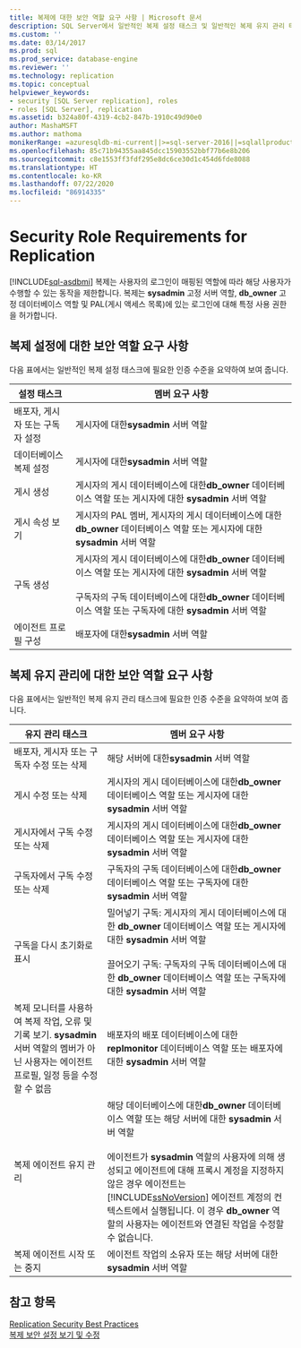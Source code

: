 ```yaml
---
title: 복제에 대한 보안 역할 요구 사항 | Microsoft 문서
description: SQL Server에서 일반적인 복제 설정 태스크 및 일반적인 복제 유지 관리 태스크에 필요한 인증 수준에 대해 알아봅니다.
ms.custom: ''
ms.date: 03/14/2017
ms.prod: sql
ms.prod_service: database-engine
ms.reviewer: ''
ms.technology: replication
ms.topic: conceptual
helpviewer_keywords:
- security [SQL Server replication], roles
- roles [SQL Server], replication
ms.assetid: b324a80f-4319-4cb2-847b-1910c49d90e0
author: MashaMSFT
ms.author: mathoma
monikerRange: =azuresqldb-mi-current||>=sql-server-2016||=sqlallproducts-allversions
ms.openlocfilehash: 85c71b94355aa845dcc15903552bbf77b6e8b206
ms.sourcegitcommit: c8e1553ff3fdf295e8dc6ce30d1c454d6fde8088
ms.translationtype: HT
ms.contentlocale: ko-KR
ms.lasthandoff: 07/22/2020
ms.locfileid: "86914335"
---
```

# <a name="security-role-requirements-for-replication"></a>Security Role Requirements for Replication
[!INCLUDE[sql-asdbmi](../../../includes/applies-to-version/sql-asdbmi.md)]
  복제는 사용자의 로그인이 매핑된 역할에 따라 해당 사용자가 수행할 수 있는 동작을 제한합니다. 복제는 **sysadmin** 고정 서버 역할, **db_owner** 고정 데이터베이스 역할 및 PAL(게시 액세스 목록)에 있는 로그인에 대해 특정 사용 권한을 허가합니다.  
  
## <a name="security-role-requirements-for-replication-setup"></a>복제 설정에 대한 보안 역할 요구 사항  
 다음 표에서는 일반적인 복제 설정 태스크에 필요한 인증 수준을 요약하여 보여 줍니다.  
  
|설정 태스크|멤버 요구 사항|  
|----------------|----------------------------|  
|배포자, 게시자 또는 구독자 설정|게시자에 대한**sysadmin** 서버 역할|  
|데이터베이스 복제 설정|게시자에 대한**sysadmin** 서버 역할|  
|게시 생성|게시자의 게시 데이터베이스에 대한**db_owner** 데이터베이스 역할 또는 게시자에 대한 **sysadmin** 서버 역할|  
|게시 속성 보기|게시자의 PAL 멤버, 게시자의 게시 데이터베이스에 대한 **db_owner** 데이터베이스 역할 또는 게시자에 대한 **sysadmin** 서버 역할|  
|구독 생성|게시자의 게시 데이터베이스에 대한**db_owner** 데이터베이스 역할 또는 게시자에 대한 **sysadmin** 서버 역할<br /><br /> 구독자의 구독 데이터베이스에 대한**db_owner** 데이터베이스 역할 또는 구독자에 대한 **sysadmin** 서버 역할|  
|에이전트 프로필 구성|배포자에 대한**sysadmin** 서버 역할|  
  
## <a name="security-role-requirements-for-replication-maintenance"></a>복제 유지 관리에 대한 보안 역할 요구 사항  
 다음 표에서는 일반적인 복제 유지 관리 태스크에 필요한 인증 수준을 요약하여 보여 줍니다.  
  
|유지 관리 태스크|멤버 요구 사항|  
|----------------------|----------------------------|  
|배포자, 게시자 또는 구독자 수정 또는 삭제|해당 서버에 대한**sysadmin** 서버 역할|  
|게시 수정 또는 삭제|게시자의 게시 데이터베이스에 대한**db_owner** 데이터베이스 역할 또는 게시자에 대한 **sysadmin** 서버 역할|  
|게시자에서 구독 수정 또는 삭제|게시자의 게시 데이터베이스에 대한**db_owner** 데이터베이스 역할 또는 게시자에 대한 **sysadmin** 서버 역할|  
|구독자에서 구독 수정 또는 삭제|구독자의 구독 데이터베이스에 대한**db_owner** 데이터베이스 역할 또는 구독자에 대한 **sysadmin** 서버 역할|  
|구독을 다시 초기화로 표시|밀어넣기 구독: 게시자의 게시 데이터베이스에 대한 **db_owner** 데이터베이스 역할 또는 게시자에 대한 **sysadmin** 서버 역할<br /><br /> 끌어오기 구독: 구독자의 구독 데이터베이스에 대한 **db_owner** 데이터베이스 역할 또는 구독자에 대한 **sysadmin** 서버 역할|  
|복제 모니터를 사용하여 복제 작업, 오류 및 기록 보기. **sysadmin** 서버 역할의 멤버가 아닌 사용자는 에이전트 프로필, 일정 등을 수정할 수 없음|배포자의 배포 데이터베이스에 대한**replmonitor** 데이터베이스 역할 또는 배포자에 대한 **sysadmin** 서버 역할|  
|복제 에이전트 유지 관리|해당 데이터베이스에 대한**db_owner** 데이터베이스 역할 또는 해당 서버에 대한 **sysadmin** 서버 역할<br /><br /> 에이전트가 **sysadmin** 역할의 사용자에 의해 생성되고 에이전트에 대해 프록시 계정을 지정하지 않은 경우 에이전트는 [!INCLUDE[ssNoVersion](../../../includes/ssnoversion-md.md)] 에이전트 계정의 컨텍스트에서 실행됩니다. 이 경우 **db_owner** 역할의 사용자는 에이전트와 연결된 작업을 수정할 수 없습니다.|  
|복제 에이전트 시작 또는 중지|에이전트 작업의 소유자 또는 해당 서버에 대한 **sysadmin** 서버 역할|  
  
## <a name="see-also"></a>참고 항목  
 [Replication Security Best Practices](../../../relational-databases/replication/security/replication-security-best-practices.md)   
 [복제 보안 설정 보기 및 수정](../../../relational-databases/replication/security/view-and-modify-replication-security-settings.md)  
  
  
